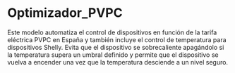 # Optimizador_PVPC
Este modelo automatiza el control de dispositivos en función de la tarifa eléctrica PVPC en España y también incluye el control de temperatura para dispositivos Shelly. Evita que el dispositivo se sobrecaliente apagándolo si la temperatura supera un umbral definido y permite que el dispositivo se vuelva a encender una vez que la temperatura desciende a un nivel seguro.
